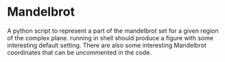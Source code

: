 # Mandelbrot
A python script to represent a part of the mandelbrot set for a given region of the complex plane. running in shell should produce a figure with some interesting  default setting. There are also some interesting Mandelbrot coordinates that can be uncommented in the code.
